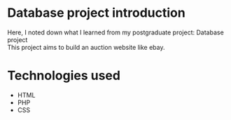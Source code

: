 # Database project introduction
Here, I noted down what I learned from my postgraduate project: Database project  
This project aims to build an auction website like ebay.

# Technologies used
- HTML
- PHP
- CSS
